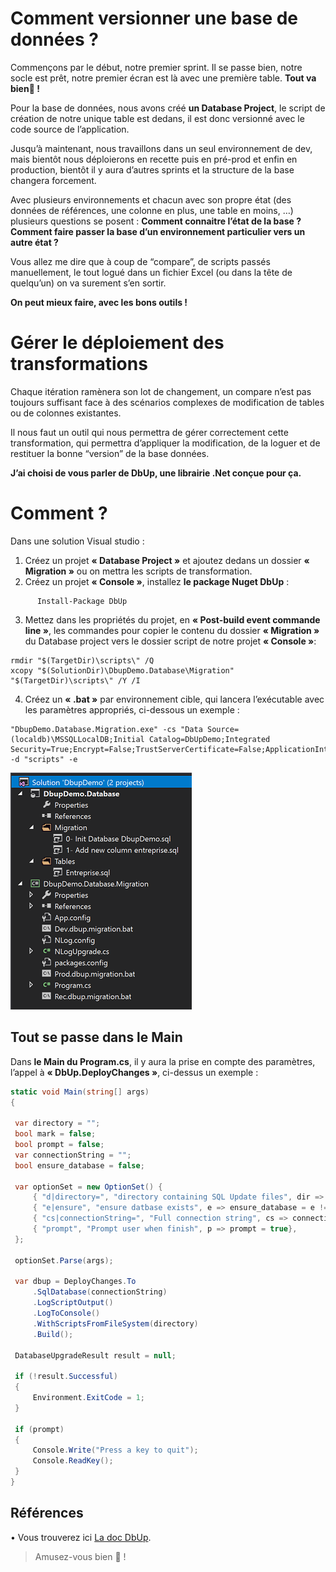 # Comment versionner une base de données ?
Commençons par le début, notre premier sprint. Il se passe bien, notre socle est prêt, notre premier écran est là avec une première table. **Tout va bien🙂 !**

Pour la base de données, nous avons créé **un Database Project**, le script de création de notre unique table est dedans, il est donc versionné avec le code source de l’application.

Jusqu’à maintenant, nous travaillons dans un seul environnement de dev, mais bientôt nous déploierons en recette puis en pré-prod et enfin en production, bientôt il y aura d’autres sprints et la structure de la base changera forcement.

Avec plusieurs environnements et chacun avec son propre état (des données de références, une colonne en plus, une table en moins, …) plusieurs questions se posent : **Comment connaitre l’état de la base ? Comment faire passer la base d’un environnement particulier vers un autre état ?**

Vous allez me dire que à coup de “compare”, de scripts passés manuellement, le tout logué dans un fichier Excel (ou dans la tête de quelqu’un) on va surement s’en sortir.

**On peut mieux faire, avec les bons outils !**

# Gérer le déploiement des transformations
Chaque itération ramènera son lot de changement, un compare n’est pas toujours suffisant face à des scénarios complexes de modification de tables ou de colonnes existantes.

Il nous faut un outil qui nous permettra de gérer correctement cette transformation, qui permettra d’appliquer la modification, de la loguer et de restituer la bonne “version” de la base données.

**J’ai choisi de vous parler de DbUp, une librairie .Net conçue pour ça.**

# Comment ?
Dans une solution Visual studio :
1. Créez un projet **« Database Project »** et ajoutez dedans un dossier **« Migration »** ou on mettra les scripts de transformation.
2. Créez un projet **« Console »**, installez **le package Nuget DbUp** :
```
      Install-Package DbUp 
```
3. Mettez dans les propriétés du projet, en **« Post-build  event commande line »**, les commandes pour copier le contenu du dossier **« Migration »** du Database project vers le dossier script de notre projet **« Console »**: 
```
rmdir "$(TargetDir)\scripts\" /Q
xcopy "$(SolutionDir)\DbupDemo.Database\Migration" "$(TargetDir)\scripts\" /Y /I
```
4. Créez un **« .bat »** par environnement cible, qui lancera l’exécutable avec les paramètres appropriés,  ci-dessous un exemple :
```
"DbupDemo.Database.Migration.exe" -cs "Data Source=(localdb)\MSSQLLocalDB;Initial Catalog=DbUpDemo;Integrated Security=True;Encrypt=False;TrustServerCertificate=False;ApplicationIntent=ReadWrite;MultiSubnetFailover=False" -d "scripts" -e
```
![DbUpDemo vssolution](./DbUpDemo.png)

## Tout se passe dans le Main
Dans **le Main du Program.cs**, il y aura la prise en compte des paramètres, l’appel à **« DbUp.DeployChanges »**, ci-dessus un exemple : 
``` csharp
static void Main(string[] args)
{
        
 var directory = ""; 
 bool mark = false;
 bool prompt = false;
 var connectionString = "";
 bool ensure_database = false;

 var optionSet = new OptionSet() {
     { "d|directory=", "directory containing SQL Update files", dir => directory = dir },
     { "e|ensure", "ensure datbase exists", e => ensure_database = e != null },     
     { "cs|connectionString=", "Full connection string", cs => connectionString = cs},
     { "prompt", "Prompt user when finish", p => prompt = true},
 };

 optionSet.Parse(args);

 var dbup = DeployChanges.To
     .SqlDatabase(connectionString)
     .LogScriptOutput()
     .LogToConsole()
     .WithScriptsFromFileSystem(directory)     
     .Build();

 DatabaseUpgradeResult result = null;

 if (!result.Successful)
 {
     Environment.ExitCode = 1;
 }

 if (prompt)
 {
     Console.Write("Press a key to quit");
     Console.ReadKey();
 }
}
```

## Références 
• Vous trouverez ici [La doc DbUp](https://dbup.readthedocs.io/en/latest/).

> Amusez-vous bien 🙂 ! 


